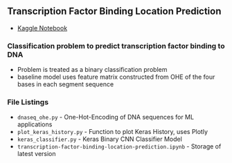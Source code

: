 ## Transcription Factor Binding Location Prediction 
- [Kaggle Notebook](https://www.kaggle.com/shtrausslearning/transcription-factor-binding-location-prediction)

### Classification problem to predict transcription factor binding to DNA
- Problem is treated as a binary classification problem
- baseline model uses feature matrix constructed from OHE of the four bases in each segment sequence

### File Listings 
- <code>dnaseq_ohe.py</code> - One-Hot-Encoding of DNA sequences for ML applications
- <code>plot_keras_history.py</code> - Function to plot Keras History, uses Plotly
- <code>keras_classifier.py</code> - Keras Binary CNN Classifier Model
- <code>transcription-factor-binding-location-prediction.ipynb</code> - Storage of latest version
